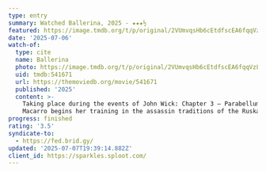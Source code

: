 ```yaml
---
type: entry
summary: Watched Ballerina, 2025 - ★★★½
featured: https://image.tmdb.org/t/p/original/2VUmvqsHb6cEtdfscEA6fqqVzLg.jpg
date: '2025-07-06'
watch-of:
  type: cite
  name: Ballerina
  photo: https://image.tmdb.org/t/p/original/2VUmvqsHb6cEtdfscEA6fqqVzLg.jpg
  uid: tmdb:541671
  url: https://themoviedb.org/movie/541671
  published: '2025'
  content: >-
    Taking place during the events of John Wick: Chapter 3 – Parabellum, Eve
    Macarro begins her training in the assassin traditions of the Ruska Roma.
progress: finished
rating: '3.5'
syndicate-to:
  - https://fed.brid.gy/
updated: '2025-07-07T19:39:14.882Z'
client_id: https://sparkles.sploot.com/
---
```

